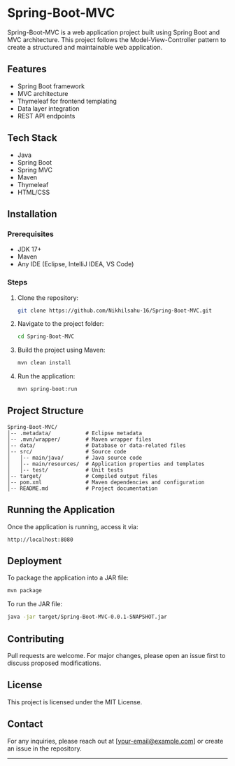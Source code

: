 # Spring-Boot-MVC

Spring-Boot-MVC is a web application project built using Spring Boot and MVC architecture. This project follows the Model-View-Controller pattern to create a structured and maintainable web application.

## Features
- Spring Boot framework
- MVC architecture
- Thymeleaf for frontend templating
- Data layer integration
- REST API endpoints

## Tech Stack
- Java
- Spring Boot
- Spring MVC
- Maven
- Thymeleaf
- HTML/CSS

## Installation

### Prerequisites
- JDK 17+
- Maven
- Any IDE (Eclipse, IntelliJ IDEA, VS Code)

### Steps
1. Clone the repository:
   ```sh
   git clone https://github.com/Nikhilsahu-16/Spring-Boot-MVC.git
   ```
2. Navigate to the project folder:
   ```sh
   cd Spring-Boot-MVC
   ```
3. Build the project using Maven:
   ```sh
   mvn clean install
   ```
4. Run the application:
   ```sh
   mvn spring-boot:run
   ```

## Project Structure
```
Spring-Boot-MVC/
│-- .metadata/           # Eclipse metadata
│-- .mvn/wrapper/        # Maven wrapper files
│-- data/                # Database or data-related files
│-- src/                 # Source code
│   │-- main/java/       # Java source code
│   │-- main/resources/  # Application properties and templates
│   │-- test/            # Unit tests
│-- target/              # Compiled output files
│-- pom.xml              # Maven dependencies and configuration
│-- README.md            # Project documentation
```

## Running the Application
Once the application is running, access it via:
```
http://localhost:8080
```

## Deployment
To package the application into a JAR file:
```sh
mvn package
```
To run the JAR file:
```sh
java -jar target/Spring-Boot-MVC-0.0.1-SNAPSHOT.jar
```

## Contributing
Pull requests are welcome. For major changes, please open an issue first to discuss proposed modifications.

## License
This project is licensed under the MIT License.

## Contact
For any inquiries, please reach out at [your-email@example.com] or create an issue in the repository.

---


